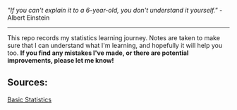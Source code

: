 _"If you can't explain it to a 6-year-old, you don't understand it yourself."_ - Albert Einstein

---

This repo records my statistics learning journey. Notes are taken to make sure that I can understand what I'm learning, and hopefully it will help you too.
**If you find any mistakes I've made, or there are potential improvements, please let me know!**

## Sources:

[Basic Statistics](https://www.coursera.org/learn/basic-statistics)
